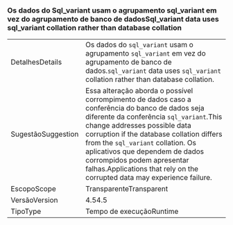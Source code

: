 ### <a name="sqlvariant-data-uses-sqlvariant-collation-rather-than-database-collation"></a><span data-ttu-id="cf69a-101">Os dados do Sql_variant usam o agrupamento sql_variant em vez do agrupamento de banco de dados</span><span class="sxs-lookup"><span data-stu-id="cf69a-101">Sql_variant data uses sql_variant collation rather than database collation</span></span>

|   |   |
|---|---|
|<span data-ttu-id="cf69a-102">Detalhes</span><span class="sxs-lookup"><span data-stu-id="cf69a-102">Details</span></span>|<span data-ttu-id="cf69a-103">Os dados do <code>sql_variant</code> usam o agrupamento <code>sql_variant</code> em vez do agrupamento de banco de dados.</span><span class="sxs-lookup"><span data-stu-id="cf69a-103"><code>sql_variant</code> data uses <code>sql_variant</code> collation rather than database collation.</span></span>|
|<span data-ttu-id="cf69a-104">Sugestão</span><span class="sxs-lookup"><span data-stu-id="cf69a-104">Suggestion</span></span>|<span data-ttu-id="cf69a-105">Essa alteração aborda o possível corrompimento de dados caso a conferência do banco de dados seja diferente da conferência <code>sql_variant</code>.</span><span class="sxs-lookup"><span data-stu-id="cf69a-105">This change addresses possible data corruption if the database collation differs from the <code>sql_variant</code> collation.</span></span> <span data-ttu-id="cf69a-106">Os aplicativos que dependem de dados corrompidos podem apresentar falhas.</span><span class="sxs-lookup"><span data-stu-id="cf69a-106">Applications that rely on the corrupted data may experience failure.</span></span>|
|<span data-ttu-id="cf69a-107">Escopo</span><span class="sxs-lookup"><span data-stu-id="cf69a-107">Scope</span></span>|<span data-ttu-id="cf69a-108">Transparente</span><span class="sxs-lookup"><span data-stu-id="cf69a-108">Transparent</span></span>|
|<span data-ttu-id="cf69a-109">Versão</span><span class="sxs-lookup"><span data-stu-id="cf69a-109">Version</span></span>|<span data-ttu-id="cf69a-110">4.5</span><span class="sxs-lookup"><span data-stu-id="cf69a-110">4.5</span></span>|
|<span data-ttu-id="cf69a-111">Tipo</span><span class="sxs-lookup"><span data-stu-id="cf69a-111">Type</span></span>|<span data-ttu-id="cf69a-112">Tempo de execução</span><span class="sxs-lookup"><span data-stu-id="cf69a-112">Runtime</span></span>|

